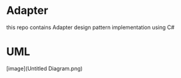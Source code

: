 # Adapter
this repo contains Adapter design pattern implementation using C#

# UML

[image](Untitled Diagram.png)
